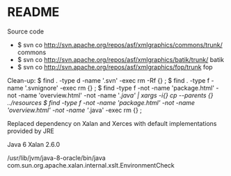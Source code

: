 README
======

Source code

+ $ svn co http://svn.apache.org/repos/asf/xmlgraphics/commons/trunk/ commons
+ $ svn co http://svn.apache.org/repos/asf/xmlgraphics/batik/trunk/ batik
+ $ svn co http://svn.apache.org/repos/asf/xmlgraphics/fop/trunk fop

Clean-up:
 $ find . -type d -name '.svn' -exec rm -Rf {} \;
 $ find . -type f -name '.svnignore' -exec rm {} \;
 $ find -type f -not -name 'package.html' -not -name 'overview.html' -not -name '*.java' | xargs -i{} cp --parents {} ../resources
 $ find -type f -not -name 'package.html' -not -name 'overview.html' -not -name '*.java' -exec rm {} \;


Replaced dependency on Xalan and Xerces with default implementations provided by JRE

Java 6 Xalan 2.6.0

/usr/lib/jvm/java-8-oracle/bin/java com.sun.org.apache.xalan.internal.xslt.EnvironmentCheck



